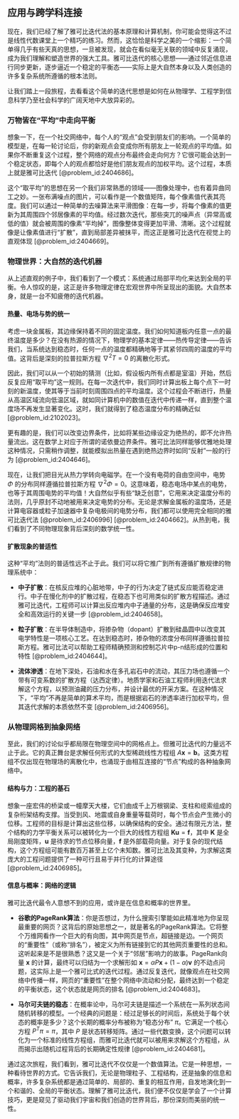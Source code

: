 ## 应用与跨学科连接

现在，我们已经了解了雅可比迭代法的基本原理和计算机制，你可能会觉得这不过是线性代数课堂上一个精巧的练习。然而，这恰恰是科学之美的一个缩影：一个简单得几乎有些天真的思想，一旦被发现，就会在看似毫无关联的领域中反复涌现，成为我们理解和塑造世界的强大工具。雅可比迭代的核心思想——通过邻近信息进行同步更新，逐步逼近一个稳定的平衡态——实际上是大自然本身以及人类创造的许多复杂系统所遵循的根本法则。

让我们踏上一段旅程，去看看这个简单的迭代思想是如何在从物理学、工程学到信息科学乃至社会科学的广阔天地中大放异彩的。

### 万物皆在“平均”中走向平衡

想象一下，在一个社交网络中，每个人的“观点”会受到朋友们的影响。一个简单的模型是，在每一轮讨论后，你的新观点会变成你所有朋友上一轮观点的平均值。如果你不断重复这个过程，整个网络的观点分布最终会走向何方？它很可能会达到一个稳定状态，即每个人的观点都恰好是他们朋友观点的加权平均。这个过程，本质上就是雅可比迭代 [@problem_id:2404686]。

这个“取平均”的思想在另一个我们非常熟悉的领域——图像处理中，也有着异曲同工之妙。一张布满噪点的图片，可以看作是一个数值矩阵，每个像素值代表其亮度。我们可以通过一种简单的去噪算法来平滑图像：在每一步，将每个像素的值更新为其周围四个邻居像素的平均值。经过数次迭代，那些突兀的噪声点（异常高或低的值）就会被周围的像素“平均掉”，图像整体变得更加平滑、清晰。这个过程就像是让像素值进行“扩散”，直到局部差异被抹平，而这正是雅可比迭代在视觉上的直观体现 [@problem_id:2404669]。

### 物理世界：大自然的迭代机器

从上述直观的例子中，我们看到了一个模式：系统通过局部平均化来达到全局的平衡。令人惊叹的是，这正是许多物理定律在宏观世界中所呈现出的面貌。大自然本身，就是一台不知疲倦的迭代机器。

#### 热量、电场与势的统一

考虑一块金属板，其边缘保持着不同的固定温度。我们如何知道板内任意一点的最终温度是多少？在没有热源的情况下，物理学的基本定律——热传导定律——告诉我们，当系统达到稳态时，任何一点的温度都精确地等于其紧邻四周的温度的平均值。这背后是深刻的拉普拉斯方程 $\nabla^2 T = 0$ 的离散化形式。

因此，我们可以从一个初始的猜测（比如，假设板内所有点都是室温）开始，然后反复应用“取平均”这一规则。在每一次迭代中，我们同时计算出板上每个点下一时刻的新温度，使其等于当前时刻周围四点的平均温度。这个过程会不断进行，热量从高温区域流向低温区域，就如同计算机中的数值在迭代中传递一样，直到整个温度场不再发生显著变化。这时，我们就得到了稳态温度分布的精确近似 [@problem_id:2102023]。

更有趣的是，我们可以改变边界条件，比如将某些边缘设定为绝热的，即不允许热量流出。这在数学上对应于所谓的诺依曼边界条件。雅可比法同样能够优雅地处理这种情况，只需稍作调整，就能模拟出热量在遇到绝热边界时如同“反射”一般的行为 [@problem_id:2404646]。

现在，让我们把目光从热力学转向电磁学。在一个没有电荷的自由空间中，电势 $\Phi$ 的分布同样遵循拉普拉斯方程 $\nabla^2 \Phi = 0$。这意味着，稳态电场中某点的电势，也等于其周围电势的平均值！大自然似乎有些“缺乏创意”，它用来决定温度分布的法则，几乎原封不动地被用来决定电势的分布。无论是求解金属板的温度场，还是计算电容器或粒子加速器中复杂电极间的电势分布，我们都可以使用完全相同的雅可比迭代法 [@problem_id:2406996] [@problem_id:2404662]。从热到电，我们看到了不同物理现象背后深刻的数学统一性。

#### 扩散现象的普适性

这种“平均”法则的普适性远不止于此。我们可以将它推广到所有遵循扩散规律的物理系统中：
- **中子扩散**：在核反应堆的心脏地带，中子的行为决定了链式反应能否稳定进行。中子在慢化剂中的扩散过程，在稳态下也可用类似的扩散方程描述。通过雅可比迭代，工程师可以计算出反应堆内中子通量的分布，这是确保反应堆安全和高效运行的关键一步 [@problem_id:2404658]。

- **粒子扩散**：在半导体制造中，将掺杂物（dopant）扩散到硅晶圆中以改变其电学特性是一项核心工艺。在达到稳态时，掺杂物的浓度分布同样遵循拉普拉斯方程。雅可比法可以帮助工程师精确预测和控制芯片中p-n结形成的位置和特性 [@problem_id:2404644]。

- **流体渗透**：在地下深处，石油和水在多孔岩石中的流动，其压力场也遵循一个带有可变系数的扩散方程（达西定律）。地质学家和石油工程师利用迭代法求解这个方程，以预测油藏的压力分布，并设计最优的开采方案。在这种情况下，“平均”不再是简单的算术平均，而是根据岩石的渗透率进行加权平均，但其迭代求解的本质依然不变 [@problem_id:2406956]。

### 从物理网格到抽象网络

至此，我们的讨论似乎都局限在物理空间中的网格点上。但雅可比迭代的力量远不止于此。它的真正舞台是求解任何形式的大型稀疏线性方程组 $A\mathbf{x} = \mathbf{b}$。这类方程组不仅出现在物理场的离散化中，也涌现于由相互连接的“节点”构成的各种抽象网络中。

#### 结构与力：工程的基石

想象一座宏伟的桥梁或一幢摩天大楼，它们由成千上万根钢梁、支柱和缆索组成的复杂桁架结构支撑。当受到风、地震或自身重量等载荷时，每个节点会产生微小的位移。工程师的目标是计算出这些位移，以确保结构的安全。通过有限元方法，整个结构的力学平衡关系可以被转化为一个巨大的线性方程组 $\mathbf{K}\mathbf{u}=\mathbf{f}$，其中 $\mathbf{K}$ 是全局刚度矩阵，$\mathbf{u}$ 是待求的节点位移向量，$\mathbf{f}$ 是外部载荷向量。对于复杂的现代结构，这个方程组可能有数百万甚至上亿个未知数。雅可比法及其变种，为求解这类庞大的工程问题提供了一种可行且易于并行化的计算途径 [@problem_id:2406985]。

#### 信息与概率：网络的逻辑

雅可比迭代最令人意想不到的应用，或许是在信息和概率的世界里。

- **谷歌的PageRank算法**：你是否想过，为什么搜索引擎能如此精准地为你呈现最重要的网页？这背后的原始思想之一，就是著名的PageRank算法。它将整个万维网看作一个巨大的有向图，其中网页是节点，超链接是边。一个网页的“重要性”（或称“排名”），被定义为所有链接到它的其他网页重要性的总和。这听起来是不是很熟悉？这又是一个关于“邻居”影响力的故事。PageRank向量 $\mathbf{x}$ 的计算，最终可以归结为一个求解形如 $\mathbf{x} = \alpha P \mathbf{x} + (1-\alpha) \mathbf{v}$ 的不动点问题，这实际上是一个雅可比式的迭代过程。通过反复迭代，就像观点在社交网络中传播一样，网页的“重要性”在整个网络中流动和分配，最终达到一个稳定的平衡状态，这个状态就是网页的排名 [@problem_id:2404683]。

- **马尔可夫链的稳态**：在概率论中，马尔可夫链是描述一个系统在一系列状态间随机转移的模型。一个经典的问题是：经过足够长的时间后，系统处于每个状态的概率是多少？这个长期的概率分布被称为“稳态分布” $\pi$。它满足一个核心方程 $P^T \pi = \pi$，其中 $P$ 是状态转移矩阵。通过一些代数变换，这个问题可以转化为一个标准的线性方程组，而雅可比迭代就可以被用来求解这个方程组，从而揭示出随机过程背后的长期确定性规律 [@problem_id:2404681]。

通过这次旅程，我们看到，雅可比迭代不仅仅是一个数值算法。它是一种思想，一种看待世界的方式。它告诉我们，无论是物理粒子、工程结构，还是抽象的信息和概率，许多复杂系统都是通过简单的、局部的、重复的相互作用，自发地演化到一个和谐的、全局的平衡状态。理解了雅可比迭代，我们便不仅仅是学会了一个计算技巧，更是窥见了驱动我们宇宙和我们创造的世界背后，那份深刻而美丽的统一性。